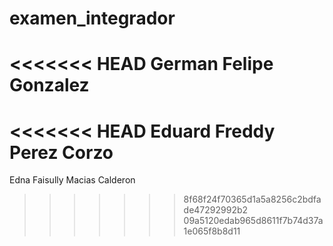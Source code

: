 # examen_integrador
<<<<<<< HEAD
German Felipe Gonzalez
=======
<<<<<<< HEAD
Eduard Freddy Perez Corzo
=======

Edna Faisully Macias Calderon
>>>>>>> 8f68f24f70365d1a5a8256c2bdfade47292992b2
>>>>>>> 09a5120edab965d8611f7b74d37a1e065f8b8d11
